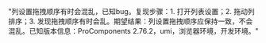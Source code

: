 "列设置拖拽顺序有时会混乱，已知bug。复现步骤：1. 打开列表设置；2. 拖动列排序；3. 发现拖拽顺序有时会乱。期望结果：列设置拖拽顺序应保持一致，不会混乱。已知版本信息：ProComponents 2.76.2，umi，浏览器环境，开发环境。"
